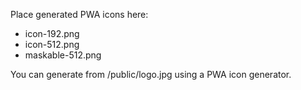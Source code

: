 Place generated PWA icons here:
- icon-192.png
- icon-512.png
- maskable-512.png

You can generate from /public/logo.jpg using a PWA icon generator.


